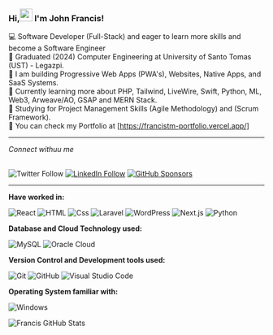 
### Hi,<img src="https://raw.githubusercontent.com/MartinHeinz/MartinHeinz/master/wave.gif" width="25px"> I'm John Francis! 

 💻 Software Developer (Full-Stack) and eager to learn more skills and become a Software Engineer <br/>
 📖 Graduated (2024) Computer Engineering at University of Santo Tomas (UST) - Legazpi. <br/>
 📲 I am building Progressive Web Apps (PWA's), Websites, Native Apps, and SaaS Systems. <br/>
 🤔 Currently learning more about PHP, Tailwind, LiveWire, Swift, Python, ML, Web3, Arweave/AO, GSAP and MERN Stack. <br/>
 🎯 Studying for Project Management Skills (Agile Methodology) and (Scrum Framework). <br/>
 💬 You can check my Portfolio at [https://francistm-portfolio.vercel.app/] <br/>
    
<hr/> <i>Connect withuu me  </i> <br/> &nbsp

![Twitter Follow](https://img.shields.io/twitter/follow/johnfrancistm?label=Twitter%20&style=social)
[![LinkedIn Follow](https://img.shields.io/badge/LinkedIn-Follow-blue?style=social&logo=linkedin)](https://www.linkedin.com/in/john-francis-tamondong-866055232/)
[![GitHub Sponsors](https://img.shields.io/badge/GitHub-Sponsors-orange?style=social&logo=github)](https://github.com/sponsors/fraanciisq)



<hr/>

**Have worked in:**
<p>
<img alt="React" src="https://img.shields.io/badge/React-61 DAFB? logo=react & logoColor-white&style=flat" />
<!-- <img alt="JavaScript" src="https://img.shields.io/badge/JavaScript-F7DF1E? logo=javascript &logoColor=white&style=flat" />
<img alt="TypeScript" src="https://img.shields.io/badge/TypeScript-3178C6?logo=typescript &logoColor=white&style=flat" />
<img alt="TypeScript" src="https://img.shields.io/badge/Node.js-339933?logo=node.js &logoColor-white&style=flat" /> -->
<img alt="HTML" src="https://img.shields.io/badge/HTML-E34F26?logo-html5&logoColor=white&style=flat" />
<img alt="Css" src="https://img.shields.io/badge/CSS-1572B6?logo=css3&logoColor=white&style=flat" />
<!-- <img alt="Angular" src="https://img.shields.io/badge/Angular-DD0031?logo-angular&logoColor-white&style=flat" /> -->
<img alt="Laravel" src="https://img.shields.io/badge/Laravel-FF2D20?logo=laravel&logoColor=white&style=flat" /> 
<img alt="WordPress" src="https://img.shields.io/badge/WordPress-21759B?logo=wordpress&logoColor=white&style=flat" /> 
<img alt="Next.js" src="https://img.shields.io/badge/Next.js-000000?logo=next.js&logoColor=white&style=flat" />
<img alt="Python" src="https://img.shields.io/badge/Python-3776AB?logo=python&logoColor=white&style=flat" /> 
 </p>


 **Database and Cloud Technology used:**
<p>
<img alt="MySQL" src="https://img.shields.io/badge/MySQL-4479A1?logo=mysql&logoColor=white&style=flat" /> 
<!-- <img alt="PostgreSQL" src="https://img.shields.io/badge/PostgreSQL-336791?logo-postgresql&logoColor-white&style=flat" /> -->
<!-- <img alt="Firebase" src="https://img.shields.io/badge/Firebase-FFCA28?logo=firebase&logoColor=white&style=flat" /> 
<img alt="MongoDB" src="https://img.shields.io/badge/MongoDB-47A248?logo-mongodb & logoColor-white&style=flat" /> <img alt="SQL Server" src="https://img.shields.io/badge/SQL Server-CC2927?logo-microsoft+sql+server & logoColor=white&style=flat" />  -->
<img alt="Oracle Cloud" src="https://img.shields.io/badge/Oracle-F80000?logo=oracle&logoColor=white&style=flat" />
<!-- <img alt="AWS" src="https://img.shields.io/badge/AWS-232F3E?logo=amazon+aws&logoColor=white&style=flat" /> 
 -->
</p>
 
**Version Control and Development tools used:**
<p>
<img alt="Git"src="https://img.shields.io/badge/Git-F05032?logo=git & logoColor-white&style=flat" />
<img alt="GitHub"src="https://img.shields.io/badge/GitHub-181717?logo=github&logoColor=white&style=flat" />
<!-- <img alt="Azure Devops"src="https://img.shields.io/badge/Azure DevOps-0078D7?logo-azure+devops &logoColor=-white&style=flat" /> <img alt="Visual Studio" src="https://img.shields.io/badge/Visual Studio-5C2D91?logo=visual+studio&logoColor-white&style=flat" /> -->
<img alt="Visual Studio Code"src="https://img.shields.io/badge/Visual Studio Code-007ACC?logo-visual+studio+code & logoColor-white&style=flat" /> </p>

**Operating System familiar with:**
<p>
<!-- <img alt="MacOS" src="https://img.shields.io/badge/MacOS-000000?logo-macos &logoColor=white&style=flat" /> -->
<img alt="Windows" src="https://img.shields.io/badge/Windows-0078D6?logo=windows &logoColor=white&style=flat" />
<!-- <img alt="Linux" src="https://img.shields.io/badge/Linux-FCC624?logo=linux &logoColor=black&style=flat" /> -->
</p>
</p>

![Francis GitHub Stats](https://github-readme-stats.vercel.app/api?username=fraanciisq&theme=transparent&show_icons=true)

